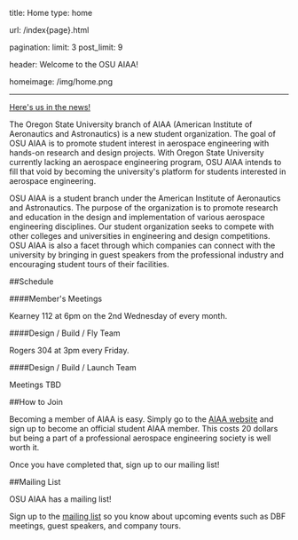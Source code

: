 title: Home
type: home

url: /index{page}.html

pagination:
    limit: 3
    post_limit: 9

header: Welcome to the OSU AIAA!

homeimage: /img/home.png

---

[Here's us in the news!][barometer]

The Oregon State University branch of AIAA (American Institute of Aeronautics
and Astronautics) is a new student organization. The goal of OSU AIAA is to
promote student interest in aerospace engineering with hands-on research and
design projects. With Oregon State University currently lacking an aerospace
engineering program, OSU AIAA intends to fill that void by becoming the
university's platform for students interested in aerospace engineering.

OSU AIAA is a student branch under the American Institute of Aeronautics and
Astronautics. The purpose of the organization is to promote research and
education in the design and implementation of various aerospace engineering
disciplines. Our student organization seeks to compete with other colleges and
universities in engineering and design competitions. OSU AIAA is also a facet
through which companies can connect with the university by bringing in guest
speakers from the professional industry and encouraging student tours of their
facilities.

<div class="col5">

##Schedule <span><i class="icon-calendar"></i></span>

####Member's Meetings

Kearney 112 at 6pm on the 2nd Wednesday of every month.

####Design / Build / Fly Team

Rogers 304 at 3pm every Friday.

####Design / Build / Launch Team

Meetings TBD
</div>


<div class="col5">

##How to Join <span><i class="icon-user"></i></span>

Becoming a member of AIAA is easy. Simply go to the [AIAA website][aiaa]
and sign up to become an official student AIAA member. This costs 20 dollars
but being a part of a professional aerospace engineering society is well worth
it.

Once you have completed that, sign up to our mailing list!
</div>

<div class="col5">

##Mailing List <span><i class="icon-envelope"></i></span>

OSU AIAA has a mailing list!

Sign up to the [mailing list][mailing-list] so you know about upcoming events
such as DBF meetings, guest speakers, and company tours.
</div>

[mailing-list]: https://secure.engr.oregonstate.edu/mailman/listinfo/osuaiaa_members
[aiaa]: https://www.aiaa.org/SecondaryTwoColumn.aspx?id=255
[barometer]: http://www.dailybarometer.com/news/5-4-3-2-1-liftoff-aerospace-club-1.2937738#.UJtXsoZj2rY
